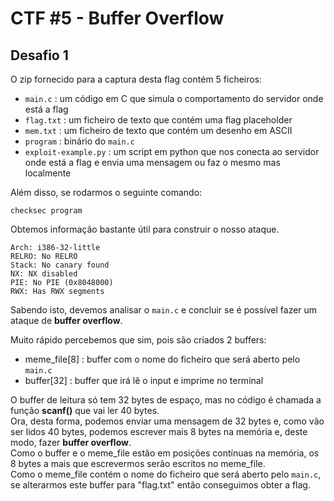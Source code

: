 # CTF #5 - Buffer Overflow 

## Desafio 1


O zip fornecido para a captura desta flag contém 5 ficheiros:


- `main.c` : um código em C que simula o comportamento do servidor onde está a flag
- `flag.txt` : um ficheiro de texto que contém uma flag placeholder
- `mem.txt` : um ficheiro de texto que contém um desenho em ASCII
- `program` : binário do `main.c` 
- `exploit-example.py` : um script em python que nos conecta ao servidor onde está a flag e envia uma mensagem ou faz o mesmo mas localmente

Além disso, se rodarmos o seguinte comando: 

```
checksec program 
```

Obtemos informação bastante útil para construir o nosso ataque.

```
Arch: i386-32-little
RELRO: No RELRO
Stack: No canary found
NX: NX disabled
PIE: No PIE (0x8048000)
RWX: Has RWX segments
```

Sabendo isto, devemos analisar o `main.c` e concluir se é possível fazer um ataque de **buffer overflow**.

Muito rápido percebemos que sim, pois são criados 2 buffers:

- meme_file[8] : buffer com o nome do ficheiro que será aberto pelo `main.c`
- buffer[32] : buffer que irá lê o input e imprime no terminal

O buffer de leitura só tem 32 bytes de espaço, mas no código é chamada a função **scanf()** que vai ler 40 bytes.<br>
Ora, desta forma, podemos enviar uma mensagem de 32 bytes e, como vão ser lidos 40 bytes, podemos escrever mais 8 bytes na memória e, deste modo, fazer **buffer overflow**.<br>
Como o buffer e o meme_file estão em posições contínuas na memória, os 8 bytes a mais que escrevermos serão escritos no meme_file.<br>
Como o meme_file contém o nome do ficheiro que será aberto pelo `main.c`, se alterarmos este buffer para "flag.txt" então conseguimos obter a flag. 


